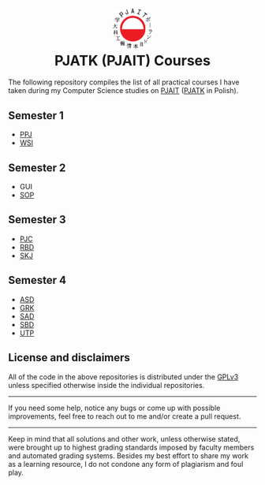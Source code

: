 <h1 align="center">
  <div>
    <img width="80" src="https://raw.githubusercontent.com/itischrisd/itis-PJATK/main/logo.svg" alt="" />
  </div>
  PJATK (PJAIT) Courses
</h1>

The following repository compiles the list of all practical courses I have taken during my Computer Science studies on [PJAIT](https://www.pja.edu.pl/en/) ([PJATK](https://www.pja.edu.pl/) in Polish).

## Semester 1
* [PPJ](https://github.com/itischrisd/itis-PPJ)
* [WSI](https://github.com/itischrisd/itis-WSI)

## Semester 2
* GUI
* [SOP](https://github.com/itischrisd/itis-SOP)

## Semester 3
* [PJC](https://github.com/itischrisd/itis-PJC)
* [RBD](https://github.com/itischrisd/itis-RBD)
* [SKJ](https://github.com/itischrisd/itis-SKJ)

## Semester 4
* [ASD](https://github.com/itischrisd/itis-ASD)
* [GRK](https://github.com/itischrisd/itis-GRK)
* [SAD](https://github.com/itischrisd/itis-SAD)
* [SBD](https://github.com/itischrisd/itis-SBD)
* [UTP](https://github.com/itischrisd/itis-UTP)

## License and disclaimers
All of the code in the above repositories is distributed under the [GPLv3](./LICENSE) unless specified otherwise inside the individual repositories.

---

If you need some help, notice any bugs or come up with possible improvements, feel free to reach out to me and/or create a pull request.

---

Keep in mind that all solutions and other work, unless otherwise stated, were brought up to highest grading standards imposed by faculty members and automated grading systems. Besides my best effort to share my work as a learning resource, I do not condone any form of plagiarism and foul play.

